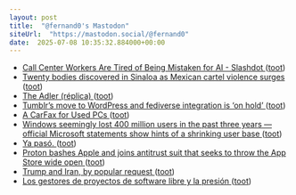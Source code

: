 ```yaml
---
layout: post
title:  "@fernand0's Mastodon"
siteUrl:  "https://mastodon.social/@fernand0"
date:  2025-07-08 10:35:32.884000+00:00
---
```

*  [Call Center Workers Are Tired of Being Mistaken for AI - Slashdot ](https://it.slashdot.org/story/25/06/28/1740215/call-center-workers-are-tired-of-being-mistaken-for-a) ([toot](https://mastodon.social/@fernand0/114817167057318317))
*  [Twenty bodies discovered in Sinaloa as Mexican cartel violence surges ](https://www.aol.com/twenty-bodies-discovered-sinaloa-mexican-191915658.html?guccounter=) ([toot](https://mastodon.social/@fernand0/114816911866039208))
*  [The Adler (réplica) ](https://www.flickr.com/photos/fernand0/54617191350) ([toot](https://mastodon.social/@fernand0/114816678902632531))
*  [Tumblr’s move to WordPress and fediverse integration is ‘on hold’ ](https://www.theverge.com/news/695124/tumblr-wordpress-automattic-fediverse-integration-on-hold-decode) ([toot](https://mastodon.social/@fernand0/114816653514018068))
*  [A CarFax for Used PCs ](https://spectrum.ieee.org/carmax-used-pc) ([toot](https://mastodon.social/@fernand0/114815019403905630))
*  [Windows seemingly lost 400 million users in the past three years — official Microsoft statements show hints of a shrinking user base ](https://www.tomshardware.com/software/windows/windows-seemingly-lost-400-million-users-in-the-past-three-years-official-microsoft-statements-show-hints-of-a-shrinking-user-bas) ([toot](https://mastodon.social/@fernand0/114813188003886497))
*  [Ya pasó. ](https://avecesunafoto.wordpress.com/2025/07/07/ya-paso) ([toot](https://mastodon.social/@fernand0/114813115855273013))
*  [Proton bashes Apple and joins antitrust suit that seeks to throw the App Store wide open ](https://www.theregister.com/2025/07/01/proton_lawsuit_apple) ([toot](https://mastodon.social/@fernand0/114812804579656431))
*  [Trump and Iran, by popular request ](https://scottaaronson.blog/?p=895) ([toot](https://mastodon.social/@fernand0/114812635401640790))
*  [Los gestores de proyectos de software libre y la presión ](http://fernand0.github.io//software-libre-y-presiones) ([toot](https://mastodon.social/@fernand0/114812620643054884))
